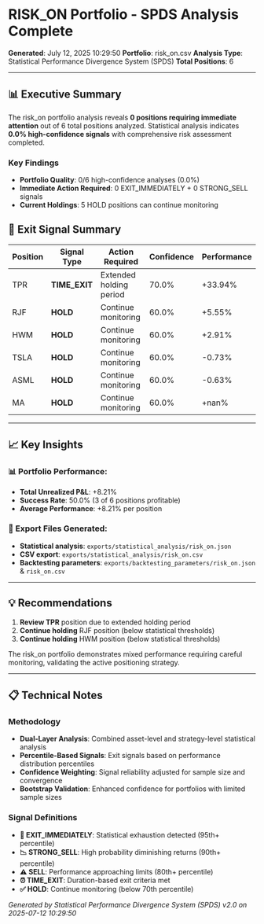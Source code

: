 # RISK_ON Portfolio - SPDS Analysis Complete

**Generated**: July 12, 2025 10:29:50
**Portfolio**: risk_on.csv
**Analysis Type**: Statistical Performance Divergence System (SPDS)
**Total Positions**: 6

---

## 📊 Executive Summary

The risk_on portfolio analysis reveals **0 positions requiring immediate attention** out of 6 total positions analyzed.
Statistical analysis indicates **0.0% high-confidence signals** with comprehensive risk assessment completed.

### Key Findings

- **Portfolio Quality**: 0/6 high-confidence analyses (0.0%)
- **Immediate Action Required**: 0 EXIT_IMMEDIATELY + 0 STRONG_SELL signals
- **Current Holdings**: 5 HOLD positions can continue monitoring

## 🚨 Exit Signal Summary

| Position | Signal Type | Action Required | Confidence | Performance |
|----------|-------------|-----------------|------------|-------------|
| TPR | **TIME_EXIT** | Extended holding period | 70.0% | +33.94% |
| RJF | **HOLD** | Continue monitoring | 60.0% | +5.55% |
| HWM | **HOLD** | Continue monitoring | 60.0% | +2.91% |
| TSLA | **HOLD** | Continue monitoring | 60.0% | -0.73% |
| ASML | **HOLD** | Continue monitoring | 60.0% | -0.63% |
| MA | **HOLD** | Continue monitoring | 60.0% | +nan% |

---

## 📈 Key Insights

### 📊 Portfolio Performance:

- **Total Unrealized P&L**: +8.21%
- **Success Rate**: 50.0% (3 of 6 positions profitable)
- **Average Performance**: +8.21% per position

### 📁 Export Files Generated:

- **Statistical analysis**: `exports/statistical_analysis/risk_on.json`
- **CSV export**: `exports/statistical_analysis/risk_on.csv`
- **Backtesting parameters**: `exports/backtesting_parameters/risk_on.json` & `risk_on.csv`

---

## 💡 Recommendations

1. **Review TPR** position due to extended holding period
2. **Continue holding** RJF position (below statistical thresholds)
3. **Continue holding** HWM position (below statistical thresholds)

The risk_on portfolio demonstrates mixed performance requiring careful monitoring, validating the active positioning strategy.

---

## 📋 Technical Notes

### Methodology

- **Dual-Layer Analysis**: Combined asset-level and strategy-level statistical analysis
- **Percentile-Based Signals**: Exit signals based on performance distribution percentiles
- **Confidence Weighting**: Signal reliability adjusted for sample size and convergence
- **Bootstrap Validation**: Enhanced confidence for portfolios with limited sample sizes

### Signal Definitions

- **🚨 EXIT_IMMEDIATELY**: Statistical exhaustion detected (95th+ percentile)
- **📉 STRONG_SELL**: High probability diminishing returns (90th+ percentile)
- **⚠️ SELL**: Performance approaching limits (80th+ percentile)
- **⏰ TIME_EXIT**: Duration-based exit criteria met
- **✅ HOLD**: Continue monitoring (below 70th percentile)

*Generated by Statistical Performance Divergence System (SPDS) v2.0 on 2025-07-12 10:29:50*
